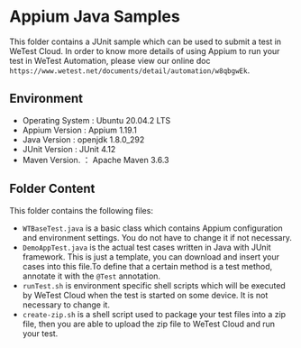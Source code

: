 # Appium Java Samples

This folder contains a JUnit sample which can be used to submit a test in WeTest Cloud. In order to know more details of using Appium to run your test in WeTest Automation, please view our online doc `https://www.wetest.net/documents/detail/automation/w8qbgwEk`.

## Environment

* Operating   System    :   Ubuntu 20.04.2 LTS
* Appium   Version	   :    Appium 1.19.1
* Java   Version              :   openjdk 1.8.0_292
* JUnit  Version	 	     :   JUnit 4.12
* Maven Version.          ： Apache Maven 3.6.3

## Folder Content

This folder contains the following files:

* `WTBaseTest.java` is a basic class which contains Appium configuration and environment settings. You do not have to change it if not necessary.
* `DemoAppTest.java` is the actual test cases written in Java with JUnit framework. This is just a template, you can download and insert your cases into this file.To define that a certain method is a test method, annotate it with the `@Test` annotation.
* `runTest.sh`  is environment specific shell scripts which will be executed by WeTest Cloud when the test is started on some device. It is not necessary to change it.
* `create-zip.sh` is a shell script used to package your test files into a zip file, then you are able to upload the zip file to WeTest Cloud and run your test.



